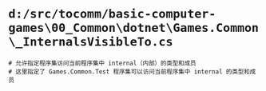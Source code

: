 # `d:/src/tocomm/basic-computer-games\00_Common\dotnet\Games.Common\_InternalsVisibleTo.cs`

```
# 允许指定程序集访问当前程序集中 internal（内部）的类型和成员
# 这里指定了 Games.Common.Test 程序集可以访问当前程序集中 internal 的类型和成员
```